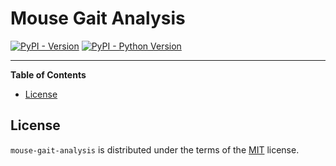 # Mouse Gait Analysis

[![PyPI - Version](https://img.shields.io/pypi/v/hatch-demo.svg)](https://pypi.org/project/hatch-demo)
[![PyPI - Python Version](https://img.shields.io/pypi/pyversions/hatch-demo.svg)](https://pypi.org/project/hatch-demo)

-----

**Table of Contents**
- [License](#license)


## License

`mouse-gait-analysis` is distributed under the terms of the [MIT](https://spdx.org/licenses/MIT.html) license.

